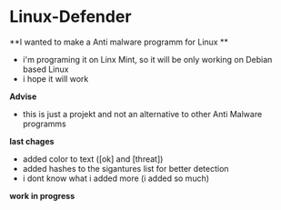 # Linux-Defender

**I wanted to make a Anti malware programm for Linux **
- i'm programing it on Linx Mint, so it will be only working on Debian based Linux
- i hope it will work

**Advise**
- this is just a projekt and not an alternative to other Anti Malware programms

**last chages**
- added color to text ([ok] and [threat])
- added hashes to the sigantures list for better detection
- i dont know what i added more (i added so much)




**work in progress**
